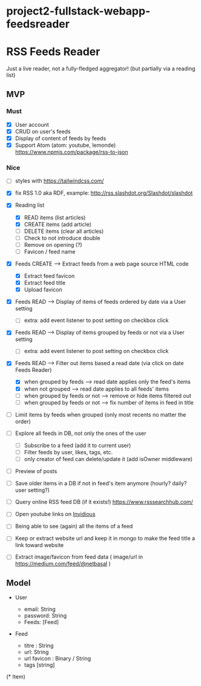 # project2-fullstack-webapp-feedsreader
# RSS Feeds Reader
Just a live reader, not a fully-fledged aggregator! (but partially via a reading list)

## MVP

### Must

* [x] User account
* [x] CRUD on user's feeds
* [x] Display of content of feeds by feeds
* [x] Support Atom (atom: youtube, lemonde) https://www.npmjs.com/package/rss-to-json

### Nice

* [ ] styles with https://tailwindcss.com/
* [x] fix RSS 1.0 aka RDF, example: http://rss.slashdot.org/Slashdot/slashdot
* [x] Reading list
    * [x] READ items (list articles)
    * [x] CREATE items (add article)
    * [ ] DELETE items (clear all articles)
    * [ ] Check to not introduce double
    * [ ] Remove on opening (?)
    * [ ] Favicon / feed name
* [x] Feeds CREATE --> Extract feeds from a web page source HTML code
    * [x] Extract feed favicon
    * [x] Extract feed title
    * [x] Upload favicon
* [x] Feeds READ --> Display of items of feeds ordered by date via a User setting
    * [ ] extra: add event listener to post setting on checkbox click
* [x] Feeds READ --> Display of items grouped by feeds or not via a User setting
    * [ ] extra: add event listener to post setting on checkbox click
* [x] Feeds READ --> Filter out items based a read date (via click on date Feeds Reader)
    * [x] when grouped by feeds --> read date applies only the feed's items
    * [x] when not grouped --> read date applies to all feeds' items
    * [ ] when grouped by feeds or not --> remove or hide items filtered out
    * [ ] when grouped by feeds or not --> fix number of items in feed in title
* [ ] Limit items by feeds when grouped (only most recents no matter the order)
* [ ] Explore all feeds in DB, not only the ones of the user
    * [ ] Subscribe to a feed (add it to current user)
    * [ ] Filter feeds by user, likes, tags, etc.
    * [ ] only creator of feed can delete/update it (add isOwner middleware)
* [ ] Preview of posts
* [ ] Save older items in a DB if not in feed's item anymore (hourly? daily? user setting?)
* [ ] Query online RSS feed DB (if it exists!) https://www.rsssearchhub.com/
* [ ] Open youtube links on [Invidious](https://docs.invidious.io/instances/)
* [ ] Being able to see (again) all the items of a feed
* [ ] Keep or extract website url and keep it in mongo to make the feed title a link toward website
* [ ] Extract image/favicon from feed data ( image/url in https://medium.com/feed/@netbasal )


## Model

* User
    * email: String
    * password: String
    * Feeds: [Feed]

* Feed
    * titre : String
    * url: String
    * url favicon : Binary / String
    * tags [string]

(* Item)

<link rel="stylesheet" href="https://cdn.jsdelivr.net/npm/@picocss/pico@1/css/pico.min.css">